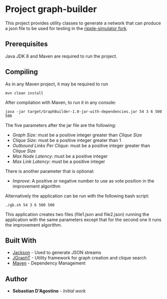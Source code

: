 # Project graph-builder

This project provides utility classes to generate a network that can produce a json file to be used for testing in the [ripple-simulator fork](https://github.com/sebastiandagostino/ripple-simulator). 

## Prerequisites

Java JDK 8 and Maven are required to run the project.

## Compiling

As in any Maven project, it may be required to run

```
mvn clean install
```

After compilation with Maven, to run it in any console:

```
java -jar target/GraphBuilder-1.0-jar-with-dependencies.jar 54 3 6 500 500
```

The five parameters after the jar file are the following:

* _Graph Size_: must be a positive integer greater than _Clique Size_ 
* _Clique Size_: must be a positive integer greater than 1
* _Outbound Links Per Clique_: must be a positive integer greater than _Clique Size_
* _Max Node Latency_: must be a positive integer
* _Max Link Latency_: must be a positive integer

There is another parameter that is optional:

* _Improve_: A positive or negative number to use as vote position in the improvement algorithm

Alternatively the application can be run with the following bash script: 

```
./gb.sh 54 3 6 500 500
```

This application creates two files (file1.json and file2.json) running the application with the same parameters except that for the second one it runs the improvement algorithm. 

## Built With

* [Jackson](https://github.com/FasterXML/jackson) - Used to generate JSON streams
* [JGraphT](http://jgrapht.org/) - Utility framework for graph creation and clique search
* [Maven](https://maven.apache.org/) - Dependency Management

## Author

* **Sebastian D'Agostino** - *Initial work*
